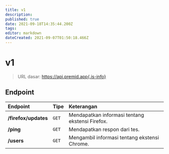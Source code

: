 ```yaml
---
title: v1
description: 
published: true
date: 2021-09-18T14:35:44.200Z
tags: 
editor: markdown
dateCreated: 2021-09-07T01:50:18.466Z
---
```


# v1

> URL dasar: https://api.premid.app{.is-info}


## Endpoint

<table>
  <thead>
    <tr>
      <th style="text-align:left">Endpoint</th>
      <th style="text-align:left">Tipe</th>
      <th style="text-align:left">Keterangan</th>
    </tr>
  </thead>
  <tbody>
    <tr>
      <td style="text-align:left"><b>/firefox/updates</b>
      </td>
      <td style="text-align:left"><code>GET</code></td>
      <td style="text-align:left">Mendapatkan informasi tentang ekstensi Firefox.</td>
    </tr>
    <tr>
      <td style="text-align:left"><b>/ping</b>
      </td>
      <td style="text-align:left"><code>GET</code></td>
      <td style="text-align:left">Mendapatkan respon dari tes.</td>
    </tr>
    <tr>
      <td style="text-align:left"><b>/users</b>
      </td>
      <td style="text-align:left"><code>GET</code></td>
      <td style="text-align:left">Mengambil informasi tentang ekstensi Chrome.</td>
    </tr>
  </tbody>
</table>

